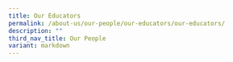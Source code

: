 ```yaml
---
title: Our Educators
permalink: /about-us/our-people/our-educators/our-educators/
description: ""
third_nav_title: Our People
variant: markdown
---
```

